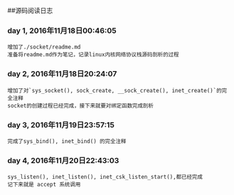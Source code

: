 ##源码阅读日志

### day 1, 2016年11月18日00:46:05
	增加了./socket/readme.md
	准备将readme.md作为笔记，记录linux内核网络协议栈源码剖析的过程
### day 2, 2016年11月18日20:24:07
	增加了对`sys_socket(), sock_create, __sock_create(), inet_create()`的完全注释
	socket的创建过程已经完成，接下来就要对绑定函数完成剖析
### day 3, 2016年11月19日23:57:15
	完成了sys_bind(), inet_bind() 的完全注释
### day 4, 2016年11月20日22:43:03
	sys_listen(), inet_listen(), inet_csk_listen_start(),都已经完成
	记下来就是 accept 系统调用